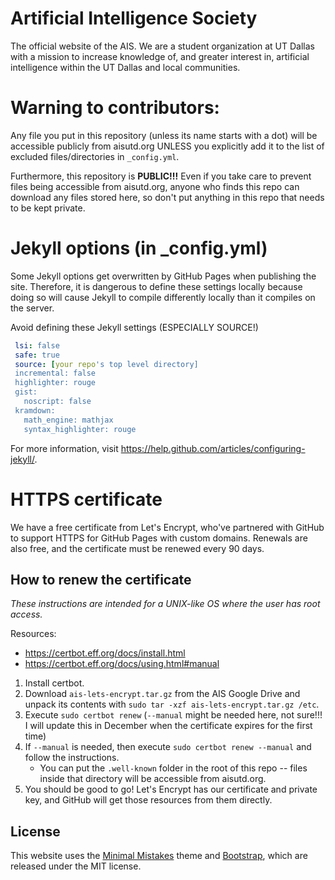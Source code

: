 # Artificial Intelligence Society
The official website of the AIS. We are a student organization at UT Dallas with a mission to increase knowledge of, 
and greater interest in, artificial intelligence within the UT Dallas and local communities.

# Warning to contributors:
Any file you put in this repository (unless its name starts with a dot) will be accessible publicly from aisutd.org UNLESS you explicitly add it to the list of excluded files/directories in `_config.yml`.

Furthermore, this repository is **PUBLIC!!!** Even if you take care to prevent files being accessible from aisutd.org, anyone who finds this repo can download any files stored here, so don't put anything in this repo that needs to be kept private.

# Jekyll options (in \_config.yml)
Some Jekyll options get overwritten by GitHub Pages when publishing the site. Therefore, it is dangerous to define these settings locally because doing so will cause Jekyll to compile differently locally than it compiles on the server.

Avoid defining these Jekyll settings (ESPECIALLY SOURCE!)
```yml
 lsi: false
 safe: true
 source: [your repo's top level directory]
 incremental: false
 highlighter: rouge
 gist:
   noscript: false
 kramdown:
   math_engine: mathjax
   syntax_highlighter: rouge
```

For more information, visit <https://help.github.com/articles/configuring-jekyll/>.

# HTTPS certificate
We have a free certificate from Let's Encrypt, who've partnered with GitHub to support HTTPS for GitHub Pages with custom domains.
Renewals are also free, and the certificate must be renewed every 90 days.

## How to renew the certificate
 _These instructions are intended for a UNIX-like OS where the user has root access._

  Resources:
  - https://certbot.eff.org/docs/install.html
  - https://certbot.eff.org/docs/using.html#manual

  1. Install certbot.
  2. Download `ais-lets-encrypt.tar.gz` from the AIS Google Drive and unpack its contents with `sudo tar -xzf ais-lets-encrypt.tar.gz /etc`.
  3. Execute `sudo certbot renew` (`--manual` might be needed here, not sure!!! I will update this in December when the certificate expires for the first time)
  4. If `--manual` is needed, then execute `sudo certbot renew --manual` and follow the instructions.
      - You can put the `.well-known` folder in the root of this repo -- files inside that directory will be accessible from aisutd.org.
  5. You should be good to go! Let's Encrypt has our certificate and private key, and GitHub will get those resources from them directly.

## License
This website uses the [Minimal Mistakes](http://mmistakes.github.io/minimal-mistakes/) theme and [Bootstrap](http://getbootstrap.com/), which are released under
the MIT license.
